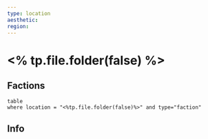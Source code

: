 ```yaml
---
type: location
aesthetic:
region:
---
```


# <% tp.file.folder(false) %>

## Factions

```dataview 
table 
where location = "<%tp.file.folder(false)%>" and type="faction"
```
## Info